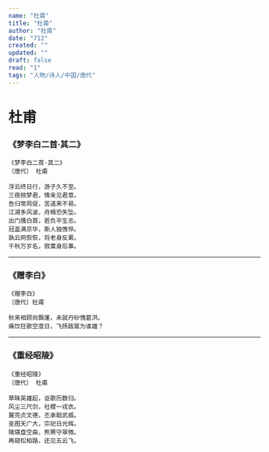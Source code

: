 ```yaml
---
name: "杜甫"
title: "杜甫"
author: "杜甫"
date: "712"
created: ""
updated: ""
draft: false
read: "1"
tags: "人物/诗人/中国/唐代"
---
```


# 杜甫

### 《梦李白二首·其二》

```
《梦李白二首·其二》
〔唐代〕 杜甫

浮云终日行，游子久不至。
三夜频梦君，情亲见君意。
告归常局促，苦道来不易。
江湖多风波，舟楫恐失坠。
出门搔白首，若负平生志。
冠盖满京华，斯人独憔悴。
孰云网恢恢，将老身反累。
千秋万岁名，寂寞身后事。
```

---

### 《赠李白》

```
《赠李白》
〔唐代〕杜甫

秋来相顾尚飘蓬，未就丹砂愧葛洪。
痛饮狂歌空度日，飞扬跋扈为谁雄？
```

---

### 《重经昭陵》

```
《重经昭陵》
〔唐代〕 杜甫

草昧英雄起，讴歌历数归。
风尘三尺剑，社稷一戎衣。
翼亮贞文德，丕承戢武威。
圣图天广大，宗祀日光辉。
陵寝盘空曲，熊罴守翠微。
再窥松柏路，还见五云飞。
```
